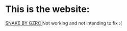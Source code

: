 # This is the website:
<a href="https://genzrizzcode.github.io/snakeByGZRC.github.io/snakeByGZRC.github.io">
  SNAKE BY GZRC
</a>
 Not working and not intending to fix :(
